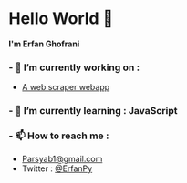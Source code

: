 # Hello World 👋

**I'm Erfan Ghofrani**

### - 🔭 I’m currently working on :
* [A web scraper webapp](https://github.com/ErfanPY/sciencedirect-authors-data)

### - 🌱 I’m currently learning : JavaScript

### - 📫 How to reach me :

* Parsyab1@gmail.com
* Twitter : [@ErfanPy](https://twitter.com/ErfanPy)

<!--
**ErfanPY/ErfanPy** is a ✨ _special_ ✨ repository because its `README.md` (this file) appears on your GitHub profile.

Here are some ideas to get you started:

- 🔭 I’m currently working on ...
- 🌱 I’m currently learning ...
- 👯 I’m looking to collaborate on ...
- 🤔 I’m looking for help with ...
- 💬 Ask me about ...
- 📫 How to reach me: ...
- 😄 Pronouns: ...
- ⚡ Fun fact: ...
-->
